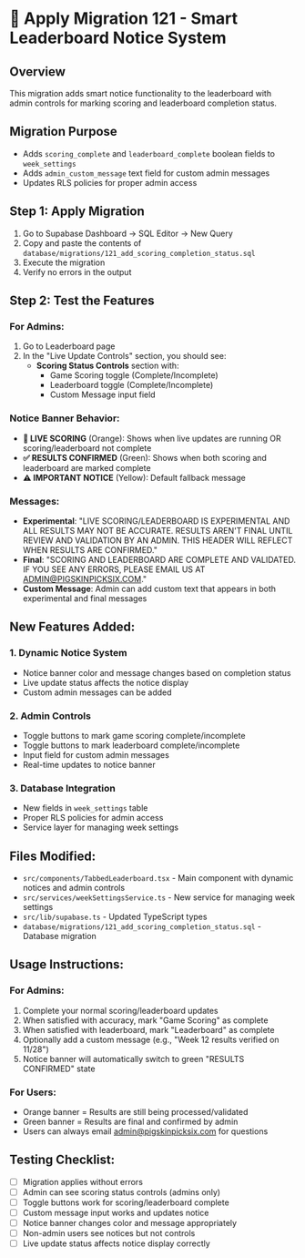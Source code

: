 # 🔧 Apply Migration 121 - Smart Leaderboard Notice System

## Overview
This migration adds smart notice functionality to the leaderboard with admin controls for marking scoring and leaderboard completion status.

## Migration Purpose
- Adds `scoring_complete` and `leaderboard_complete` boolean fields to `week_settings`
- Adds `admin_custom_message` text field for custom admin messages
- Updates RLS policies for proper admin access

## Step 1: Apply Migration
1. Go to Supabase Dashboard → SQL Editor → New Query
2. Copy and paste the contents of `database/migrations/121_add_scoring_completion_status.sql`
3. Execute the migration
4. Verify no errors in the output

## Step 2: Test the Features

### For Admins:
1. Go to Leaderboard page
2. In the "Live Update Controls" section, you should see:
   - **Scoring Status Controls** section with:
     - Game Scoring toggle (Complete/Incomplete)
     - Leaderboard toggle (Complete/Incomplete)
     - Custom Message input field

### Notice Banner Behavior:
- **🔄 LIVE SCORING** (Orange): Shows when live updates are running OR scoring/leaderboard not complete
- **✅ RESULTS CONFIRMED** (Green): Shows when both scoring and leaderboard are marked complete
- **⚠️ IMPORTANT NOTICE** (Yellow): Default fallback message

### Messages:
- **Experimental**: "LIVE SCORING/LEADERBOARD IS EXPERIMENTAL AND ALL RESULTS MAY NOT BE ACCURATE. RESULTS AREN'T FINAL UNTIL REVIEW AND VALIDATION BY AN ADMIN. THIS HEADER WILL REFLECT WHEN RESULTS ARE CONFIRMED."
- **Final**: "SCORING AND LEADERBOARD ARE COMPLETE AND VALIDATED. IF YOU SEE ANY ERRORS, PLEASE EMAIL US AT ADMIN@PIGSKINPICKSIX.COM."
- **Custom Message**: Admin can add custom text that appears in both experimental and final messages

## New Features Added:

### 1. Dynamic Notice System
- Notice banner color and message changes based on completion status
- Live update status affects the notice display
- Custom admin messages can be added

### 2. Admin Controls
- Toggle buttons to mark game scoring complete/incomplete
- Toggle buttons to mark leaderboard complete/incomplete
- Input field for custom admin messages
- Real-time updates to notice banner

### 3. Database Integration
- New fields in `week_settings` table
- Proper RLS policies for admin access
- Service layer for managing week settings

## Files Modified:
- `src/components/TabbedLeaderboard.tsx` - Main component with dynamic notices and admin controls
- `src/services/weekSettingsService.ts` - New service for managing week settings
- `src/lib/supabase.ts` - Updated TypeScript types
- `database/migrations/121_add_scoring_completion_status.sql` - Database migration

## Usage Instructions:

### For Admins:
1. Complete your normal scoring/leaderboard updates
2. When satisfied with accuracy, mark "Game Scoring" as complete
3. When satisfied with leaderboard, mark "Leaderboard" as complete
4. Optionally add a custom message (e.g., "Week 12 results verified on 11/28")
5. Notice banner will automatically switch to green "RESULTS CONFIRMED" state

### For Users:
- Orange banner = Results are still being processed/validated
- Green banner = Results are final and confirmed by admin
- Users can always email admin@pigskinpicksix.com for questions

## Testing Checklist:
- [ ] Migration applies without errors
- [ ] Admin can see scoring status controls (admins only)
- [ ] Toggle buttons work for scoring/leaderboard complete
- [ ] Custom message input works and updates notice
- [ ] Notice banner changes color and message appropriately
- [ ] Non-admin users see notices but not controls
- [ ] Live update status affects notice display correctly